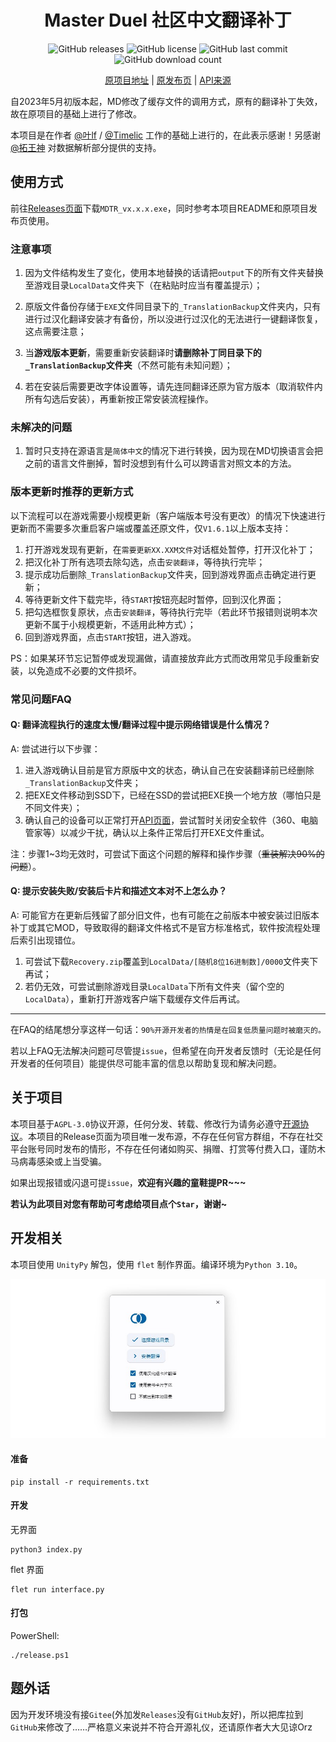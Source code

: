 <h1 align="center">Master Duel 社区中文翻译补丁</h1>
<div align="center">

![GitHub releases](https://img.shields.io/github/v/release/mikualpha/master-duel-chinese-switch?style=flat-square)
![GitHub license](https://img.shields.io/github/license/mikualpha/master-duel-chinese-switch?style=flat-square)
![GitHub last commit](https://img.shields.io/github/last-commit/mikualpha/master-duel-chinese-switch?style=flat-square)
![GitHub download count](https://img.shields.io/github/downloads/mikualpha/master-duel-chinese-switch/total?style=flat-square)

[原项目地址](https://gitee.com/fetiss/master-duel-chinese-switch) | [原发布页](https://www.bilibili.com/read/cv21869124) | [API来源](https://ygocdb.com/)
  
</div>

自2023年5月初版本起，MD修改了缓存文件的调用方式，原有的翻译补丁失效，故在原项目的基础上进行了修改。

本项目是在作者 [@叶lf](https://space.bilibili.com/23834819) / [@Timelic](https://space.bilibili.com/8664322) 工作的基础上进行的，在此表示感谢！另感谢 [@拓王神](https://space.bilibili.com/483116312) 对数据解析部分提供的支持。

## 使用方式
前往[Releases页面](https://github.com/mikualpha/master-duel-chinese-switch/releases)下载`MDTR_vx.x.x.exe`，同时参考本项目README和原项目发布页使用。

### 注意事项
1. 因为文件结构发生了变化，使用本地替换的话请把`output`下的所有文件夹替换至游戏目录`LocalData`文件夹下（在粘贴时应当有覆盖提示）；

2. 原版文件备份存储于`EXE`文件同目录下的`_TranslationBackup`文件夹内，只有进行过汉化翻译安装才有备份，所以没进行过汉化的无法进行一键翻译恢复，这点需要注意；

3. 当**游戏版本更新**，需要重新安装翻译时**请删除补丁同目录下的`_TranslationBackup`文件夹**（不然可能有未知问题）；

4. 若在安装后需要更改字体设置等，请先连同翻译还原为官方版本（取消软件内所有勾选后安装），再重新按正常安装流程操作。

### 未解决的问题
1. 暂时只支持在源语言是`简体中文`的情况下进行转换，因为现在MD切换语言会把之前的语言文件删掉，暂时没想到有什么可以跨语言对照文本的方法。

### 版本更新时推荐的更新方式
以下流程可以在游戏需要小规模更新（客户端版本号没有更改）的情况下快速进行更新而不需要多次重启客户端或覆盖还原文件，仅`V1.6.1`以上版本支持：
1. 打开游戏发现有更新，在`需要更新XX.XXM文件`对话框处暂停，打开汉化补丁；
2. 把汉化补丁所有选项去除勾选，点击`安装翻译`，等待执行完毕；
3. 提示成功后删除`_TranslationBackup`文件夹，回到游戏界面点击确定进行更新；
4. 等待更新文件下载完毕，待`START`按钮亮起时暂停，回到汉化界面；
5. 把勾选框恢复原状，点击`安装翻译`，等待执行完毕（若此环节报错则说明本次更新不属于小规模更新，不适用此种方式）；
6. 回到游戏界面，点击`START`按钮，进入游戏。

PS：如果某环节忘记暂停或发现漏做，请直接放弃此方式而改用常见手段重新安装，以免造成不必要的文件损坏。

### 常见问题FAQ
#### Q: 翻译流程执行的速度太慢/翻译过程中提示网络错误是什么情况？
A: 尝试进行以下步骤：
1. 进入游戏确认目前是官方原版中文的状态，确认自己在安装翻译前已经删除`_TranslationBackup`文件夹；
2. 把EXE文件移动到SSD下，已经在SSD的尝试把EXE换一个地方放（哪怕只是不同文件夹）；
3. 确认自己的设备可以正常打开[API页面](https://ygocdb.com/)，尝试暂时关闭安全软件（360、电脑管家等）以减少干扰，确认以上条件正常后打开EXE文件重试。

注：步骤1~3均无效时，可尝试下面这个问题的解释和操作步骤（~~重装解决90%的问题~~）。

#### Q: 提示安装失败/安装后卡片和描述文本对不上怎么办？
A: 可能官方在更新后残留了部分旧文件，也有可能在之前版本中被安装过旧版本补丁或其它MOD，导致取得的翻译文件格式不是官方标准格式，软件按流程处理后索引出现错位。
1. 可尝试下载`Recovery.zip`覆盖到`LocalData/[随机8位16进制数]/0000`文件夹下再试；
2. 若仍无效，可尝试删除游戏目录`LocalData`下所有文件夹（留个空的`LocalData`），重新打开游戏客户端下载缓存文件后再试。

----
在FAQ的结尾想分享这样一句话：`90%开源开发者的热情是在回复低质量问题时被磨灭的。`

若以上FAQ无法解决问题可尽管提`issue`，但希望在向开发者反馈时（无论是任何开发者的任何项目）能提供尽可能丰富的信息以帮助复现和解决问题。

## 关于项目
本项目基于`AGPL-3.0`协议开源，任何分发、转载、修改行为请务必遵守[开源协议](https://www.chinasona.org/gnu/agpl-3.0-cn.html)。本项目的Release页面为项目唯一发布源，不存在任何官方群组，不存在社交平台账号同时发布的情形，不存在任何诸如购买、捐赠、打赏等付费入口，谨防木马病毒感染或上当受骗。

如果出现报错或闪退可提`issue`，**欢迎有兴趣的童鞋提PR~~~**

**若认为此项目对您有帮助可考虑给项目点个`Star`，谢谢~**

## 开发相关
本项目使用 `UnityPy` 解包，使用 `flet` 制作界面。编译环境为`Python 3.10`。

![](./images/display.jpg)
#### 准备

```
pip install -r requirements.txt
```

#### 开发

无界面

```
python3 index.py
```

flet 界面

```
flet run interface.py
```

#### 打包

PowerShell:

```
./release.ps1
```

## 题外话
因为开发环境没有接`Gitee`(外加发`Releases`没有`GitHub`友好)，所以把库拉到`GitHub`来修改了……严格意义来说并不符合开源礼仪，还请原作者大大见谅Orz
